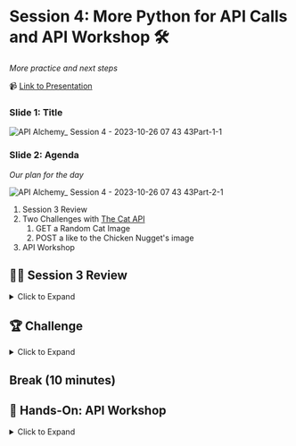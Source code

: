 # Session 4: More Python for API Calls and API Workshop 🛠️
_More practice and next steps_

📹 [Link to Presentation](https://www.beautiful.ai/-NhWloQd-e4pOq9_WgyF)

### Slide 1: Title

![API Alchemy_ Session 4 - 2023-10-26 07 43 43Part-1-1](https://github.com/rogers-obrien-rad/api-alchemy/assets/33231914/a16988fb-c38a-4b06-873c-b3b7d66d59e5)

### Slide 2: Agenda
_Our plan for the day_

![API Alchemy_ Session 4 - 2023-10-26 07 43 43Part-2-1](https://github.com/rogers-obrien-rad/api-alchemy/assets/33231914/f6d78b92-f1e4-45fa-aab9-fe6fc6799c10)

1. Session 3 Review
2. Two Challenges with [The Cat API](https://documenter.getpostman.com/view/5578104/RWgqUxxh)
   1. GET a Random Cat Image
   2. POST a like to the Chicken Nugget's image
3. API Workshop

## 👨‍🏫 Session 3 Review
<details><summary>Click to Expand</summary>
<hr>

### Slide 4: Previous Topics
![API Alchemy_ Session 4 - 2023-10-26 07 43 43Part-4-1](https://github.com/rogers-obrien-rad/api-alchemy/assets/33231914/1994ee60-d194-474e-918b-9019ffa4f115)

1. **Python Basics**: A quick introduction to Python
2. **Python `requests` Library**: Methods to create, execute, and process HTTP requests
3. **Procore API in PYthon**: How we can access data from Procore with their API in Python

### Slide 5: Introduction to Python
![API Alchemy_ Session 4 - 2023-10-26 07 43 43Part-5-1](https://github.com/rogers-obrien-rad/api-alchemy/assets/33231914/353bd742-1d1f-4e1a-bc70-504e8da4455e)

### Slide 7: Basic Outputs
![API Alchemy_ Session 4 - 2023-10-26 07 43 43Part-7-1](https://github.com/rogers-obrien-rad/api-alchemy/assets/33231914/d6623187-969a-4cc4-8286-e4982c6642dc)

The print function in Python is used to display text or variable values in the console.
```python
print("Hello, World!")
```

### Slide 9: Variables
![API Alchemy_ Session 4 - 2023-10-26 07 43 43Part-9-1](https://github.com/rogers-obrien-rad/api-alchemy/assets/33231914/6c1fe508-9e78-4995-8ed0-3c9a99f7e461)

#### Variables Types
Variables act as placeholders to store data values in memory. Different data types can be assigned to variables such as:
* String: Textual data
``` python
name = "Hagen"
```
* Integer: Whole numbers
```python
age = 29
```
* Float: Decimal numbers
``` python
height = 6.0
```
* Boolean: binary true or false (0 or 1)
```python
works_at_ro = True
```

> Unlike other languages, Python does not require you to declare the type of variable when declaring it. Python will figure out the variable type for you when you run your code. 

#### Variable Naming
* **Starting Character**: Variable names must start with a letter (a-z, A-Z) or an underscore (_). The rest of the name can contain letters, numbers, or underscores.
* **Case-Sensitive**: Variable names are case-sensitive (age, Age, and AGE are three different variables).
* **Reserved Words**: Python has defined keywords like `if`, `else`, `while`, etc.) that cannot be used as variable names.

### Slide 10: Lists
![API Alchemy_ Session 4 - 2023-10-26 07 43 43Part-10-1](https://github.com/rogers-obrien-rad/api-alchemy/assets/33231914/9bbf186b-391e-441c-afe1-85d4a46064f7)

Lists are ordered collections of items, and they can hold any type of data.
```python
fruits = ["apple", "banana", "cherry"]
```

Items in lists can be accessed by their index, with indices starting from 0 for the first item.
```
print(fruits[0])
```

### Slide 12: Dictionaries
![API Alchemy_ Session 4 - 2023-10-26 07 43 43Part-12-1](https://github.com/rogers-obrien-rad/api-alchemy/assets/33231914/6ff25a04-a692-42ad-a6b8-83ac5f40be9f)

Dictionaries in Python store data in key-value pairs and look very similar to JSON-formatted data:
```python
person = {
    "name": "Hagen",
    "age": 29,
    "city": "Austin"
}
```
Values in a dictionary can be accessed using their respective keys:
```python
print(person["name"]) # Hagen
print(person["age"]) # 29
```

### Slide 13: Advanced Outputs: F-Strings (Formatted String Literals)
![API Alchemy_ Session 4 - 2023-10-26 07 43 43Part-13-1](https://github.com/rogers-obrien-rad/api-alchemy/assets/33231914/89f14cb9-df4e-43f9-b252-9b06fb96fcbc)

Introduced in Python 3.6, f-strings offer a concise way to embed expressions inside string literals. They are prefixed with an 'f' and use curly braces {} to embed Python expressions within the string.

```python
name = "John"
age = 25
greeting = f"My name is {name} and I am {age} years old."
print(greeting)  # Output: My name is John and I am 25 years old.
```

You can also perform operations within the curly braces of an f-string.

```python
double_age = f"Twice my age is {age * 2}."
print(double_age)  # Output: Twice my age is 50.
```

F-strings provide a readable and convenient way to include variable values and expressions directly within strings, making code cleaner and more intuitive.

### Slide 14: Conditionals
![API Alchemy_ Session 4 - 2023-10-26 07 43 43Part-14-1](https://github.com/rogers-obrien-rad/api-alchemy/assets/33231914/f81bd4f2-3ef1-4a80-bb83-755db08409d1)

Conditionals allow for the execution of a block of code only if a specified condition is met.
```python
if age > 18:
    print("John is an adult.")
else:
    print("John is not an adult.")
```

### Slide 15: Functions
![API Alchemy_ Session 4 - 2023-10-26 07 43 43Part-15-1](https://github.com/rogers-obrien-rad/api-alchemy/assets/33231914/5ba7445f-2440-4b2c-b2c1-c92d426d3142)

* **Definition**: Functions are blocks of organized and reusable code designed to perform a specific task. They are a fundamental concept in programming, allowing for modularity and code reuse.
```python
def function_name(parameters):
    """docstring: provides a brief explanation of what the function does, the input(s), and the output(s)"""
    # function body
    return output
```
* **Parameters and Arguments**
    * Parameters are the names listed in the function's definition.
    * Arguments are the real values passed to the function when it's called.
```python
def greet(person_name):
    message = f"Hello, {person_name}!"
    return message
```
* **Return Statement**: The return keyword is used to exit a function and return a value.

```python
def add(x, y):
    return x + y
```

* **Variable Scope**
    * Local Variables: Variables declared inside a function have a local scope, meaning they can only be accessed within that function
    * Global Variables:  Variables declared outside of the function (or in global scope) can be accessed inside or outside of the function
 
```python
x = 10  # This is a global variable

def check_value():
    y = 5  # This is a local variable
    return x + y  # Can access global variable 'x' inside this function
```

### Slide 16: Package Imports
![API Alchemy_ Session 4 - 2023-10-26 07 43 43Part-16-1](https://github.com/rogers-obrien-rad/api-alchemy/assets/33231914/74755503-60a0-482d-bc61-3fc3a0bfa33b)

In Python, we can enhance the default capabilities by importing external packages. This is done using the import keyword. In the script, two packages are imported:
* requests: Used for making HTTP requests.
```python
import requests
```
* pandas (often imported as pd): Used for data manipulation and analysis.
```python
import pandas as pd
```
### Slide 17: Python `requests` Library
![API Alchemy_ Session 4 - 2023-10-26 07 43 43Part-17-1](https://github.com/rogers-obrien-rad/api-alchemy/assets/33231914/a17b65b5-584e-48f2-9e36-cafef863f08f)

1. **HTTP Wrapper**: The requests library is a popular Python package used for making HTTP requests. It abstracts the complexities of making requests behind a simple API, providing an intuitive way to send HTTP requests and handle responses.
2. **Methods**: It supports all major HTTP methods like GET, POST, PUT, DELETE, etc., through simple method calls.
3. **Response Handling**: Responses from servers can be easily parsed, and the library provides convenient methods to extract useful information, such as `response.text`, `response.json()`, and `response.status_code`.

### Slide 18: POST Access Token in Procore
![API Alchemy_ Session 4 - 2023-10-26 07 43 43Part-18-1](https://github.com/rogers-obrien-rad/api-alchemy/assets/33231914/fe3a595b-a7ff-4b14-8a0f-a458553d48fc)

This snippet shows you how to create and access token for your Procore App

```python
client_id = os.getenv("CLIENT_ID")
client_secret = os.getenv("CLIENT_SECRET")

endpoint = "/oauth/token"

headers = {"Content-Type": "application/json"}

body = {
    "grant_type": "client_credentials",
    "client_id": client_id,
    "client_secret": client_secret
}

response = requests.post(
    url=f"{BASE_URL}{endpoint}",
    headers=headers,
    data=json.dumps(body)  # Convert the dictionary to a JSON string
)

access_token_data = response.json()
access_token = access_token_data["access_token"]
```

1. `client_id = os.getenv("CLIENT_ID")`: Retrieves the value of the environment variable "CLIENT_ID" and assigns it to the client_id variable.
2. `client_secret = os.getenv("CLIENT_SECRET")`: Retrieves the value of the environment variable "CLIENT_SECRET" and assigns it to the client_secret variable.
3. `endpoint = "/oauth/token"`: Specifies the endpoint for obtaining an OAuth token.
4. `headers = {...}`: Defines a dictionary that indicates the content being sent is in JSON format.
5. `body = {...}`: Constructs the data payload, including the grant type and the client's ID and secret credentials.
6. `response = requests.post(...)`: Sends a POST request to the composed URL (BASE_URL + endpoint), with the defined headers and the body converted to a JSON string.
7. `access_token_data = response.json()`: Parses the response, which is expected to be in JSON format, into a Python dictionary.
8 `access_token = access_token_data["access_token"]`: Extracts the value associated with the key "access_token" from the parsed response and assigns it to the access_token variable.

### Slide 19: GET All Companies
![API Alchemy_ Session 4 - 2023-10-26 07 43 43Part-19-1](https://github.com/rogers-obrien-rad/api-alchemy/assets/33231914/bc976a2f-c06b-44ea-a0d4-95d8102f2a0a)

This snippet gets the companies that the app has been downloaded to.

```python
endpoint = "/rest/v1.0/companies"

headers = {"Authorization": f"Bearer {access_token}"}

response = requests.get(
    url=f"{BASE_URL}{endpoint}",
    headers=headers
)

company_data = response.json()

# save first (0th) "id" from the list which will correspond to RO
company_id = company_data[0]["id"]
```

1. `endpoint = "/rest/v1.0/companies"`: Specifies the endpoint for fetching company data.
2. `headers = {...}: Defines a dictionary containing an Authorization header, which uses the previously retrieved access_token.
3. `response = requests.get(...)`: Sends a GET request to the composed URL (BASE_URL + endpoint), with the defined headers.
4. `company_data = response.json()`: Parses the response, which is expected to be in JSON format, into a Python dictionary or list (based on the response structure).
5. `company_id = company_data[0]["id"]`: Extracts the "id" of the first (0th) company in the retrieved data list and assigns it to the company_id variable.

### Slide 20: GET All Projects within a Company
![API Alchemy_ Session 4 - 2023-10-26 07 43 43Part-20-1](https://github.com/rogers-obrien-rad/api-alchemy/assets/33231914/73fbda3c-3665-4571-b37a-1ecf163e543d)

This snippet pulls all the projects that have granted access to your app.

```python
endpoint = "/rest/v1.1/projects"

headers = {
    "Authorization": f"Bearer {access_token}",
    "Procore-Company-Id": f"{company_id}"
}

params = {
    "company_id": f"{company_id}"
}

response = requests.get(
    url=f"{BASE_URL}{endpoint}",
    headers=headers,
    params=params
)

project_data = response.json()
```

1. `endpoint = "/rest/v1.1/projects"`: Specifies the endpoint for fetching project data.
2. `headers = {...}`: Defines a dictionary for headers, including the previously retrieved access_token for authentication and specifying which company's projects to fetch.
3. `params = {"company_id": f"{company_id}"}`: Sets up query parameters to include the company_id in the request.
4. `response = requests.get(...)`: Sends a GET request to the composed URL (BASE_URL + endpoint), using the headers and parameters defined.
5. `project_data = response.json()`: Parses the response, expected to be in JSON format, into a Python dictionary or list (based on the response structure).

<hr>
</details>

## 🏆 Challenge
<details><summary>Click to Expand</summary>
<hr>

### Create a GET request in Python (Slide 21)
Using [The Cat API](https://thecatapi.com/), create a GET request to get a random cat image.
* [Documentation}(https://documenter.getpostman.com/view/5578104/RWgqUxxh#997f5b37-79cc-49a4-8c11-ddf24b72a4d9) on the `/images/search` endpoint
* The code you will complete is below:

```python
def get_image():
    """
    Gets a random cat image

    Link to Documentation: https://documenter.getpostman.com/view/5578104/RWgqUxxh#997f5b37-79cc-49a4-8c11-ddf24b72a4d9
    """

    # Define the full URL
    get_url = ""

    # Define the header(s)
    # Use the following API Key: live_NMNC1lcbODoViW3HxtYkiIstzdDd8wN2e8tlHLM6QyDGSKTA1NUGGdqEGP7UOoBm
    get_headers = {}

    # Create the request using the correct method from the requests library
    #response = 

    # Print the URL to the image
    print("Challenge 1: Below is the URL to a random cat image")
    print(response.json()[0]["url"])
```

#### Some Help:
1. Define the `get_url` string variable using the full URL available in the documentation under the endpoint (should start with "https")
2. Define the `get_headers` dictionary variable. You need only one header related to the API Key which is provided in the code.
3. Create the GET request using the `requests.get()` function. For this request, you only need to provide values for the `url` and `headers` input parameters.

### Create a POST request in Python (Slide 22)
Use [The Cat API](https://thecatapi.com/) to create a POST request that likes an image.
* [Documentation](https://documenter.getpostman.com/view/5578104/RWgqUxxh#ae1b5e8f-ca63-4de8-a715-f4944f4cec07) on the `/favourites` endpoint
* The [image](https://cdn2.thecatapi.com/images/h-bMdWYmd.png) you will be liking - that is the Chicken Nugget
* The code you will complete is below:

```python
def favorite_image():
    """
    Favorites a cat image

    Link to Documentation: https://documenter.getpostman.com/view/5578104/RWgqUxxh#ae1b5e8f-ca63-4de8-a715-f4944f4cec07
    """

    # Define the full URL
    post_url = ""

    # Define the header(s)
    # Use the following API Key: live_NMNC1lcbODoViW3HxtYkiIstzdDd8wN2e8tlHLM6QyDGSKTA1NUGGdqEGP7UOoBm
    post_headers = {}

    # Define the data to send. You need to only use the `image_id` key and use the ID: h-bMdWYmd
    post_data = {}

    # Create the request using the correct method from the requests library
    #response = 

    # 
    print("Challenge 2: You should get a 'SUCCESS' message below")
    print(response.text)
```

#### Some Help:
1. Define the `post_url` string variable using the full URL available in the documentation under the endpoint (should start with "https")
2. Define the `post_headers` dictionary variable. You need only one header related to the API Key which is provided in the code. This should match what you did before in the GET request.
3. Define the `post_data` dictionary variable which will include a key called `image_id` with a value of `h-bMdWYmd`.
4. Create the POST request using the `requests.post()` function. For this request, you need to provide three values: the `url`, the `headers`, and the `json` input parameters. For the `json` parameter, you will provide the data you created earlier. 

<hr>
</details>
   
## Break (10 minutes)

## 👐 Hands-On: API Workshop
<details><summary>Click to Expand</summary>
<hr>

### Slide 24: Software Use

#### Discussion Prompt: What are the main software applications or tools you use daily?

#### Tasks:
* Jot down at least 3 software tools each person uses often in their daily workflow
* Share your list with others to get inspired or help finish our their list

#### Goal: Create a consolidated list of software tools crucial to their tasks and workflows.

### Slide 25: Find Pain Points

#### Discussion Prompt: What are some minor annoyances or inefficiencies you've noticed with these software tools?

#### Tasks:
* For each application, list 2 simple tasks you wish the tool could do
* For each application, list 1 major task/workflow you would like

#### Goal: Pinpoint areas where APIs could offer improvements or solutions.

### Slide 26: Explore API Documentation

#### Discussion Prompt: What can APIs do for you?

#### Tasks:
* For each application, find if they have an API. If so, find their documentation.
* Skim through the documentation to see the different functionalities offered.
* Identify at least 1 functionality that could solve some of your pain points.
* Identify at least 1 functionality that could solve an issue you hadn't thought of!

#### Goal: Familiarize with the kind of operations and tasks the API supports.

### Slide 27: Brainstorm API Solutions

#### Discussion Prompt: What process could you create to solve your issue?

#### Tasks
* Focus on one particular task you believe is important and that could be solved with the API.
* Brainstorm the process or workflow and be specific!
* If you have time, try another task or consult with others.

#### Goal: Create an outline of how the API could solve an issues you currently face.

### Slide 28: Open Discussion

#### Discussion Prompt: How can others help refine your solution?

#### Tasks
* Discuss one solution you developed with another person
* Focus on what might be missing
* Are there any other considerations for the process?

#### Goal: Strengthen your process.

<hr>
</details>

